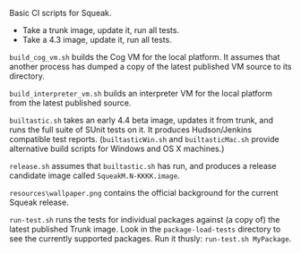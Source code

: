 Basic CI scripts for Squeak.

* Take a trunk image, update it, run all tests.
* Take a 4.3 image, update it, run all tests.

`build_cog_vm.sh` builds the Cog VM for the local platform. It assumes that another process has dumped a copy of the latest published VM source to its directory.

`build_interpreter_vm.sh` builds an interpreter VM for the local platform from the latest published source.

`builtastic.sh` takes an early 4.4 beta image, updates it from trunk, and runs the full suite of SUnit tests on it. It produces Hudson/Jenkins compatible test reports. (`builtasticWin.sh` and `builtasticMac.sh` provide alternative build scripts for Windows and OS X machines.)

`release.sh` assumes that `builtastic.sh` has run, and produces a release candidate image called `SqueakM.N-KKKK.image`.

`resources\wallpaper.png` contains the official background for the current Squeak release.

`run-test.sh` runs the tests for individual packages against (a copy of) the latest published Trunk image. Look in the `package-load-tests` directory to see the currently supported packages. Run it thusly: `run-test.sh MyPackage`.